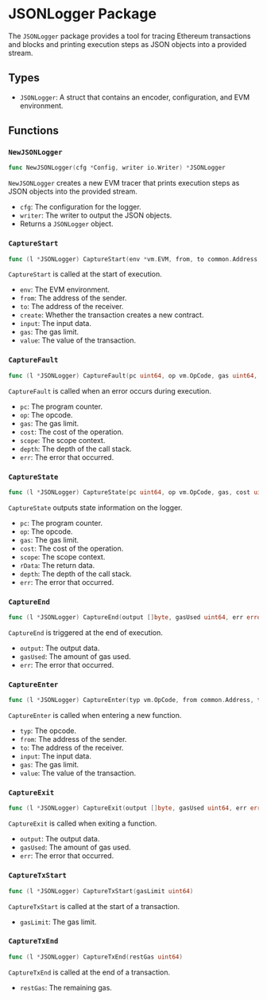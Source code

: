 # JSONLogger Package

The `JSONLogger` package provides a tool for tracing Ethereum transactions and blocks and printing execution steps as JSON objects into a provided stream.

## Types

- `JSONLogger`: A struct that contains an encoder, configuration, and EVM environment.

## Functions

### `NewJSONLogger`

```go
func NewJSONLogger(cfg *Config, writer io.Writer) *JSONLogger
```

`NewJSONLogger` creates a new EVM tracer that prints execution steps as JSON objects into the provided stream.

- `cfg`: The configuration for the logger.
- `writer`: The writer to output the JSON objects.
- Returns a `JSONLogger` object.

### `CaptureStart`

```go
func (l *JSONLogger) CaptureStart(env *vm.EVM, from, to common.Address, create bool, input []byte, gas uint64, value *big.Int)
```

`CaptureStart` is called at the start of execution.

- `env`: The EVM environment.
- `from`: The address of the sender.
- `to`: The address of the receiver.
- `create`: Whether the transaction creates a new contract.
- `input`: The input data.
- `gas`: The gas limit.
- `value`: The value of the transaction.

### `CaptureFault`

```go
func (l *JSONLogger) CaptureFault(pc uint64, op vm.OpCode, gas uint64, cost uint64, scope *vm.ScopeContext, depth int, err error)
```

`CaptureFault` is called when an error occurs during execution.

- `pc`: The program counter.
- `op`: The opcode.
- `gas`: The gas limit.
- `cost`: The cost of the operation.
- `scope`: The scope context.
- `depth`: The depth of the call stack.
- `err`: The error that occurred.

### `CaptureState`

```go
func (l *JSONLogger) CaptureState(pc uint64, op vm.OpCode, gas, cost uint64, scope *vm.ScopeContext, rData []byte, depth int, err error)
```

`CaptureState` outputs state information on the logger.

- `pc`: The program counter.
- `op`: The opcode.
- `gas`: The gas limit.
- `cost`: The cost of the operation.
- `scope`: The scope context.
- `rData`: The return data.
- `depth`: The depth of the call stack.
- `err`: The error that occurred.

### `CaptureEnd`

```go
func (l *JSONLogger) CaptureEnd(output []byte, gasUsed uint64, err error)
```

`CaptureEnd` is triggered at the end of execution.

- `output`: The output data.
- `gasUsed`: The amount of gas used.
- `err`: The error that occurred.

### `CaptureEnter`

```go
func (l *JSONLogger) CaptureEnter(typ vm.OpCode, from common.Address, to common.Address, input []byte, gas uint64, value *big.Int)
```

`CaptureEnter` is called when entering a new function.

- `typ`: The opcode.
- `from`: The address of the sender.
- `to`: The address of the receiver.
- `input`: The input data.
- `gas`: The gas limit.
- `value`: The value of the transaction.

### `CaptureExit`

```go
func (l *JSONLogger) CaptureExit(output []byte, gasUsed uint64, err error)
```

`CaptureExit` is called when exiting a function.

- `output`: The output data.
- `gasUsed`: The amount of gas used.
- `err`: The error that occurred.

### `CaptureTxStart`

```go
func (l *JSONLogger) CaptureTxStart(gasLimit uint64)
```

`CaptureTxStart` is called at the start of a transaction.

- `gasLimit`: The gas limit.

### `CaptureTxEnd`

```go
func (l *JSONLogger) CaptureTxEnd(restGas uint64)
```

`CaptureTxEnd` is called at the end of a transaction.

- `restGas`: The remaining gas.